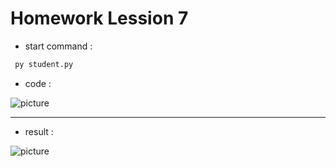 # Homework Lession 7

* start command :
```cmd
 py student.py
```

* code :

![picture](https://github.com/ORELxD/Python/blob/master/homeworkLession8/CODE.JPG)

***
* result :

![picture](https://github.com/ORELxD/Python/blob/master/homeworkLession8/%E2%80%8F%E2%80%8Fresult.JPG)



